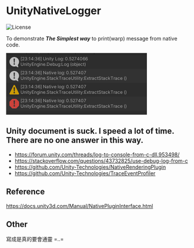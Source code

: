 
# UnityNativeLogger
![License](https://img.shields.io/badge/License-MIT-Gray)


To demonstrate ***The Simplest way*** to print(warp) message from native code.

![Result](https://raw.githubusercontent.com/Darkgrouptw/UnityNativeLogger/main/Images/Result.png)

## Unity document is suck. I speed a lot of time. There are no one answer in this way.
* https://forum.unity.com/threads/log-to-console-from-c-dll.953498/
* https://stackoverflow.com/questions/43732825/use-debug-log-from-c
* https://github.com/Unity-Technologies/NativeRenderingPlugin
* https://github.com/Unity-Technologies/TraceEventProfiler

## Reference
https://docs.unity3d.com/Manual/NativePluginInterface.html

## Other
寫成是真的要會通靈 =..=
